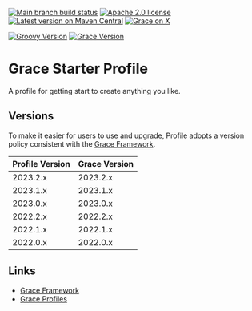 [![Main branch build status](https://github.com/grace-profiles/starter/workflows/Grace%20CI/badge.svg?style=flat)](https://github.com/grace-profiles/starter/actions?query=workflow%3A%Grace+CI%22)
[![Apache 2.0 license](https://img.shields.io/badge/License-APACHE%202.0-green.svg?logo=APACHE&style=flat)](https://opensource.org/licenses/Apache-2.0)
[![Latest version on Maven Central](https://img.shields.io/maven-central/v/org.graceframework.profiles/starter.svg?label=Maven%20Central&logo=apache-maven&style=flat)](https://search.maven.org/search?q=g:org.graceframework.profiles)
[![Grace on X](https://img.shields.io/twitter/follow/graceframework?style=social)](https://twitter.com/graceframework)

[![Groovy Version](https://img.shields.io/badge/Groovy-4.0.24-blue?style=flat&color=4298b8)](https://groovy-lang.org/releasenotes/groovy-4.0.html)
[![Grace Version](https://img.shields.io/badge/Grace-2023.2.0-blue?style=flat&color=f49b06)](https://github.com/graceframework/grace-framework/releases/tag/v2023.2.0)

# Grace Starter Profile

A profile for getting start to create anything you like.

## Versions

To make it easier for users to use and upgrade, Profile adopts a version policy consistent with the [Grace Framework](https://github.com/graceframework/grace-framework).

| Profile Version | Grace Version |
|-----------------|---------------|
| 2023.2.x        | 2023.2.x      |
| 2023.1.x        | 2023.1.x      |
| 2023.0.x        | 2023.0.x      |
| 2022.2.x        | 2022.2.x      |
| 2022.1.x        | 2022.1.x      |
| 2022.0.x        | 2022.0.x      |

## Links

- [Grace Framework](https://github.com/graceframework/grace-framework)
- [Grace Profiles](https://github.com/grace-profiles)
